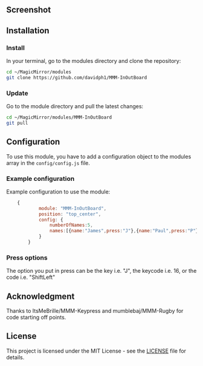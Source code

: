 ## Screenshot

## Installation

### Install

In your terminal, go to the modules directory and clone the repository:

```bash
cd ~/MagicMirror/modules
git clone https://github.com/davidph1/MMM-InOutBoard
```

### Update

Go to the module directory and pull the latest changes:

```bash
cd ~/MagicMirror/modules/MMM-InOutBoard
git pull
```

## Configuration

To use this module, you have to add a configuration object to the modules array in the `config/config.js` file.

### Example configuration

Example configuration to use the module:

```js
    {
			module: "MMM-InOutBoard",
			position: "top_center",
			config: {
				numberOfNames:5,
				names:[{name:"James",press:"J"},{name:"Paul",press:"P"},{name:"David",press:"D"},{name:"Chris",press:"C"},{name:"Nigel",press:"N"}]
			}
		}
```

### Press options

The option you put in press can be the key i.e. "J", the keycode i.e. 16, or the code i.e. "ShiftLeft"

## Acknowledgment
Thanks to ItsMeBrille/MMM-Keypress and mumblebaj/MMM-Rugby for code starting off points.

## License

This project is licensed under the MIT License - see the [LICENSE](LICENSE.md) file for details.
